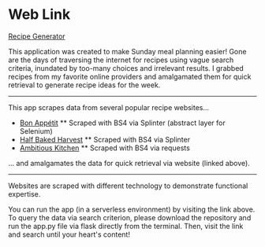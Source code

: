# Web Link

[Recipe Generator](https://garretteichhorn.github.io/recipe_generator/)

This application was created to make Sunday meal planning easier! Gone are the days of traversing the internet for recipes using vague search criteria, inundated by too-many choices and irrelevant results. I grabbed recipes from my favorite online providers and amalgamated them for quick retrieval to generate recipe ideas for the week.

-----

This app scrapes data from several popular recipe websites...

* [Bon Appétit](https://www.bonappetit.com/)
    ** Scraped with BS4 via Splinter (abstract layer for Selenium)  
* [Half Baked Harvest](https://www.halfbakedharvest.com/)
    ** Scraped with BS4 via Splinter  
* [Ambitious Kitchen](https://www.ambitiouskitchen.com/)
    ** Scraped with BS4 via requests  

... and amalgamates the data for quick retrieval via website (linked above).

-----

Websites are scraped with different technology to demonstrate functional expertise.

You can run the app (in a serverless environment) by visiting the link above. To query the data via search criterion, please download the repository and run the app.py file via flask directly from the terminal. Then, visit the link and search until your heart's content!
